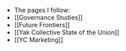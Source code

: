 - The pages I follow:
- [[Governance Studies]]
- [[Future Frontiers]]
- [[Yak Collective State of the Union]]
- [[YC Marketing]]
